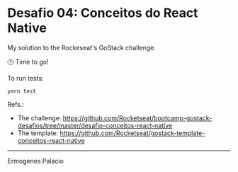 # Desafio 04: Conceitos do React Native

My solution to the Rockeseat's GoStack challenge.

🕑 Time to go!

To run tests:

```
yarn test
```

Refs.:

* The challenge: https://github.com/Rocketseat/bootcamp-gostack-desafios/tree/master/desafio-conceitos-react-native
* The template: https://github.com/Rocketseat/gostack-template-conceitos-react-native

---

Ermogenes Palacio